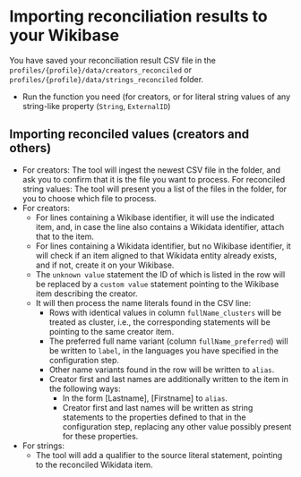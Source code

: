 # Importing reconciliation results to your Wikibase

You have saved your reconciliation result CSV file in the `profiles/{profile}/data/creators_reconciled` or `profiles/{profile}/data/strings_reconciled` folder.

* Run the function you need (for creators, or for literal string values of any string-like property (`String`, `ExternalID`)

## Importing reconciled values (creators and others)
* For creators: The tool will ingest the newest CSV file in the folder, and ask you to confirm that it is the file you want to process. For reconciled string values: The tool will present you a list of the files in the folder, for you to choose which file to process.
* For creators:
   * For lines containing a Wikibase identifier, it will use the indicated item, and, in case the line also contains a Wikidata identifier, attach that to the item.
   * For lines containing a Wikidata identifier, but no Wikibase identifier, it will check if an item aligned to that Wikidata entity already exists, and if not, create it on your Wikibase.
   * The `unknown value` statement the ID of which is listed in the row will be replaced by a `custom value` statement pointing to the Wikibase item describing the creator.
   * It will then process the name literals found in the CSV line:
     * Rows with identical values in column `fullName_clusters` will be treated as cluster, i.e., the corresponding statements will be pointing to the same creator item.
     * The preferred full name variant (column `fullName_preferred`) will be written to `label`, in the languages you have specified in the configuration step.
     * Other name variants found in the row will be written to `alias`.
     * Creator first and last names are additionally written to the item in the following ways:
        * In the form [Lastname], [Firstname] to `alias`.
        * Creator first and last names will be written as string statements to the properties defined to that in the configuration step, replacing any other value possibly present for these properties.
* For strings:
   * The tool will add a qualifier to the source literal statement, pointing to the reconciled Wikidata item.

